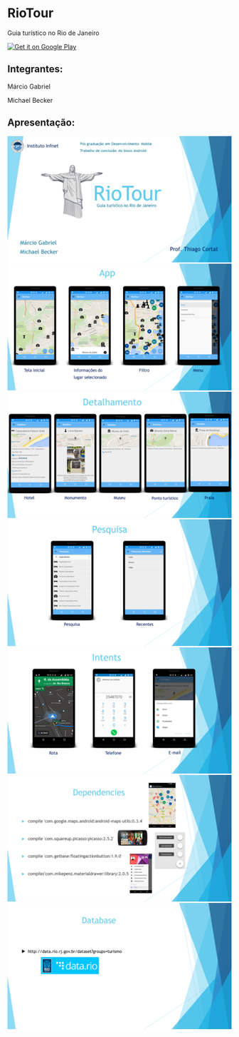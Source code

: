 # RioTour
Guia turístico no Rio de Janeiro

[![Get it on Google Play](https://developer.android.com/images/brand/en_generic_rgb_wo_45.png)](https://play.google.com/store/apps/details?id=br.com.riotour)

Integrantes: 
--------
Márcio Gabriel

Michael Becker


Apresentação:
--------


![](ppt/Slide1.PNG)
![](ppt/Slide2.PNG)
![](ppt/Slide3.PNG)
![](ppt/Slide4.PNG)
![](ppt/Slide5.PNG)
![](ppt/Slide6.PNG)
![](ppt/Slide7.PNG)
